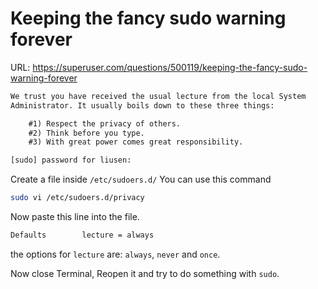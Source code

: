 # Keeping the fancy sudo warning forever

URL: https://superuser.com/questions/500119/keeping-the-fancy-sudo-warning-forever

```txt
We trust you have received the usual lecture from the local System
Administrator. It usually boils down to these three things:

    #1) Respect the privacy of others.
    #2) Think before you type.
    #3) With great power comes great responsibility.

[sudo] password for liusen:
```

Create a file inside `/etc/sudoers.d/` You can use this command

```bash
sudo vi /etc/sudoers.d/privacy
```

Now paste this line into the file.

```txt
Defaults        lecture = always
```

the options for `lecture` are: `always`, `never` and `once`.

Now close Terminal, Reopen it and try to do something with `sudo`.






